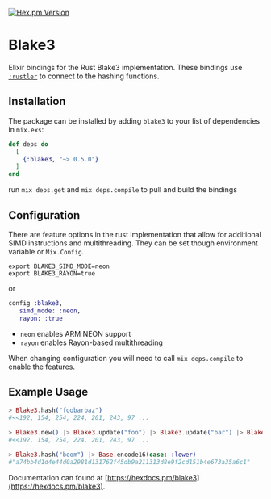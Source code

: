 [![Hex.pm Version](http://img.shields.io/hexpm/v/blake3.svg?style=flat)](https://hex.pm/packages/blake3)

# Blake3

Elixir bindings for the Rust Blake3 implementation.
These bindings use [`:rustler`](https://github.com/rusterlium/rustler) to connect to the hashing functions.

## Installation

The package can be installed by adding `blake3` to your list of dependencies in `mix.exs`:

```elixir
def deps do
  [
    {:blake3, "~> 0.5.0"}
  ]
end
```

run `mix deps.get` and `mix deps.compile` to pull and build the bindings

## Configuration

There are feature options in the rust implementation that allow for additional SIMD instructions and multithreading. They can be set though environment variable or `Mix.Config`.

```shell
export BLAKE3_SIMD_MODE=neon
export BLAKE3_RAYON=true
```

or

```elixir
config :blake3,
   simd_mode: :neon,
   rayon: :true
```

* `neon` enables ARM NEON support
* `rayon` enables Rayon-based multithreading

When changing configuration you will need to call `mix deps.compile` to enable the features.

## Example Usage

```elixir
> Blake3.hash("foobarbaz")
#<<192, 154, 254, 224, 201, 243, 97 ...

> Blake3.new() |> Blake3.update("foo") |> Blake3.update("bar") |> Blake3.update("baz") |> Blake3.finalize()
#<<192, 154, 254, 224, 201, 243, 97 ...

> Blake3.hash("boom") |> Base.encode16(case: :lower)
#"a74bb4d1d4e44d0a2981d131762f45db9a211313d8e9f2cd151b4e673a35a6c1"
```

Documentation can found at [https://hexdocs.pm/blake3](https://hexdocs.pm/blake3).
